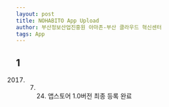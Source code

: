 ```yaml
---
layout: post
title: NOHABITO App Upload
author: 부산정보산업진흥원 아마존-부산 클라우드 혁신센터
tags: App
---
```


## 1
2017. 7. 24. 앱스토어 1.0버전 최종 등록 완료
